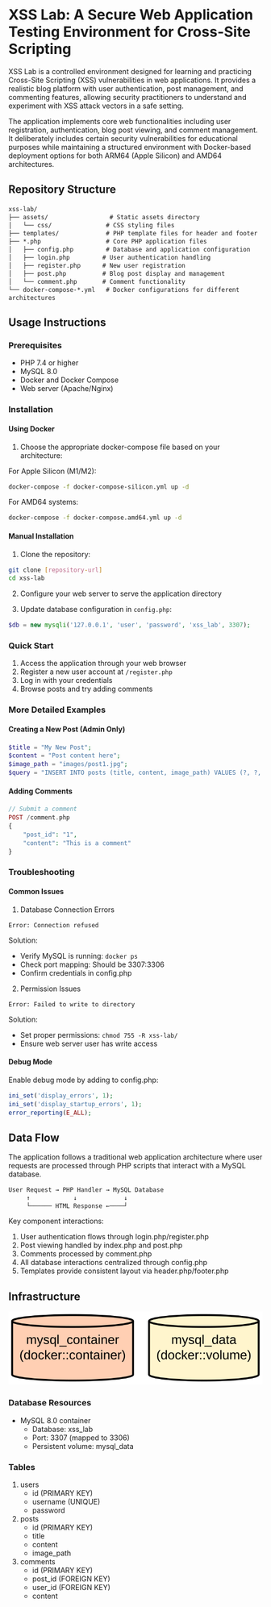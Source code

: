 # XSS Lab: A Secure Web Application Testing Environment for Cross-Site Scripting

XSS Lab is a controlled environment designed for learning and practicing Cross-Site Scripting (XSS) vulnerabilities in web applications. It provides a realistic blog platform with user authentication, post management, and commenting features, allowing security practitioners to understand and experiment with XSS attack vectors in a safe setting.

The application implements core web functionalities including user registration, authentication, blog post viewing, and comment management. It deliberately includes certain security vulnerabilities for educational purposes while maintaining a structured environment with Docker-based deployment options for both ARM64 (Apple Silicon) and AMD64 architectures.

## Repository Structure
```
xss-lab/
├── assets/                 # Static assets directory
│   └── css/               # CSS styling files
├── templates/             # PHP template files for header and footer
├── *.php                  # Core PHP application files
│   ├── config.php         # Database and application configuration
│   ├── login.php         # User authentication handling
│   ├── register.php      # New user registration
│   ├── post.php          # Blog post display and management
│   └── comment.php       # Comment functionality
└── docker-compose-*.yml   # Docker configurations for different architectures
```

## Usage Instructions
### Prerequisites
- PHP 7.4 or higher
- MySQL 8.0
- Docker and Docker Compose
- Web server (Apache/Nginx)

### Installation

#### Using Docker
1. Choose the appropriate docker-compose file based on your architecture:

For Apple Silicon (M1/M2):
```bash
docker-compose -f docker-compose-silicon.yml up -d
```

For AMD64 systems:
```bash
docker-compose -f docker-compose.amd64.yml up -d
```

#### Manual Installation
1. Clone the repository:
```bash
git clone [repository-url]
cd xss-lab
```

2. Configure your web server to serve the application directory

3. Update database configuration in `config.php`:
```php
$db = new mysqli('127.0.0.1', 'user', 'password', 'xss_lab', 3307);
```

### Quick Start
1. Access the application through your web browser
2. Register a new user account at `/register.php`
3. Log in with your credentials
4. Browse posts and try adding comments

### More Detailed Examples

#### Creating a New Post (Admin Only)
```php
$title = "My New Post";
$content = "Post content here";
$image_path = "images/post1.jpg";
$query = "INSERT INTO posts (title, content, image_path) VALUES (?, ?, ?)";
```

#### Adding Comments
```php
// Submit a comment
POST /comment.php
{
    "post_id": "1",
    "content": "This is a comment"
}
```

### Troubleshooting

#### Common Issues

1. Database Connection Errors
```
Error: Connection refused
```
Solution:
- Verify MySQL is running: `docker ps`
- Check port mapping: Should be 3307:3306
- Confirm credentials in config.php

2. Permission Issues
```
Error: Failed to write to directory
```
Solution:
- Set proper permissions: `chmod 755 -R xss-lab/`
- Ensure web server user has write access

#### Debug Mode
Enable debug mode by adding to config.php:
```php
ini_set('display_errors', 1);
ini_set('display_startup_errors', 1);
error_reporting(E_ALL);
```

## Data Flow
The application follows a traditional web application architecture where user requests are processed through PHP scripts that interact with a MySQL database.

```ascii
User Request → PHP Handler → MySQL Database
     ↑            ↓             ↓
     └────── HTML Response ←────┘
```

Key component interactions:
1. User authentication flows through login.php/register.php
2. Post viewing handled by index.php and post.php
3. Comments processed by comment.php
4. All database interactions centralized through config.php
5. Templates provide consistent layout via header.php/footer.php

## Infrastructure

![Infrastructure diagram](./docs/infra.svg)

### Database Resources
- MySQL 8.0 container
  - Database: xss_lab
  - Port: 3307 (mapped to 3306)
  - Persistent volume: mysql_data

### Tables
1. users
   - id (PRIMARY KEY)
   - username (UNIQUE)
   - password
2. posts
   - id (PRIMARY KEY)
   - title
   - content
   - image_path
3. comments
   - id (PRIMARY KEY)
   - post_id (FOREIGN KEY)
   - user_id (FOREIGN KEY)
   - content